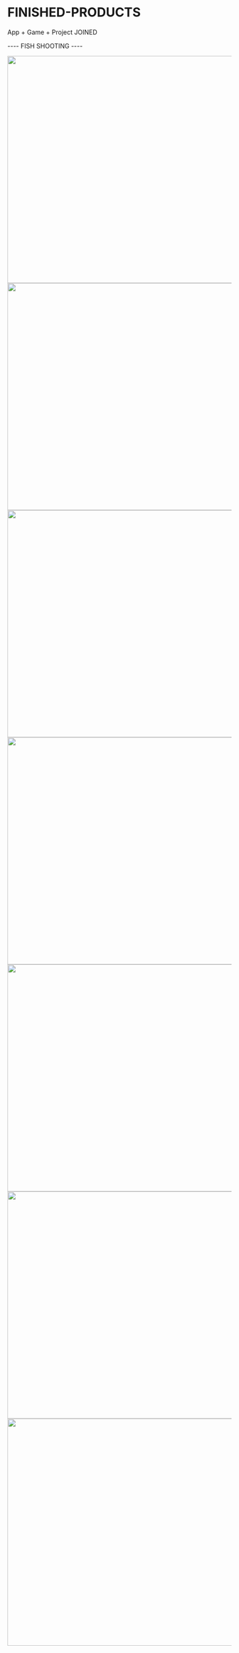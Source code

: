 # FINISHED-PRODUCTS
App + Game + Project JOINED

---- FISH SHOOTING ----

<img width="510" src="https://user-images.githubusercontent.com/46292866/86888907-25c77200-c125-11ea-8900-c0c0cf630ad5.jpg">
<img width="510" src="https://user-images.githubusercontent.com/46292866/86888918-26f89f00-c125-11ea-9924-ec49843dbeac.jpg">
<img width="510" src="https://user-images.githubusercontent.com/46292866/86888919-27913580-c125-11ea-938f-daf140564e59.jpg">
<img width="510" src="https://user-images.githubusercontent.com/46292866/86888921-2829cc00-c125-11ea-8680-932a20343070.jpg">
<img width="510" src="https://user-images.githubusercontent.com/46292866/86888925-28c26280-c125-11ea-881f-f96eedd1e08c.jpg">
<img width="510" src="https://user-images.githubusercontent.com/46292866/86888927-295af900-c125-11ea-9df5-1c1c2fa7d3a2.jpg">
<img width="510" src="https://user-images.githubusercontent.com/46292866/86889704-5fe54380-c126-11ea-9505-105ed2a401ec.png">

